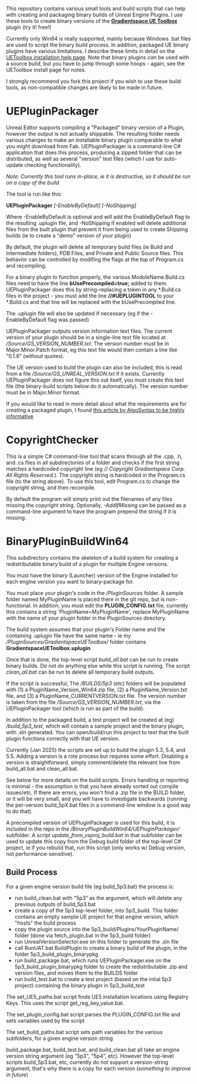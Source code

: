 This repository contains various small tools and build scripts that can help with creating and packaging binary builds of Unreal Engine Plugins.
I use these tools to create binary versions of the [**Gradientspace UE Toolbox**](https://www.gradientspace.com/uetoolbox) plugin (try it! free!) 

Currently only Win64 is really supported, mainly because Windows .bat files are used to script the binary build process. In addition, packaged
UE binary plugins have various limitations. I describe these limits in detail on the [UEToolbox installation help page](https://www.gradientspace.com/uetoolbox-installation).
Note that binary plugins *can* be used with a source build, but you have to jump through some hoops - again, see the UEToolbox install page for notes.

I strongly recommend you fork this project if you wish to use these build tools, as non-compatible changes are likely to be made in future.



# UEPluginPackager

Unreal Editor supports compiling a "Packaged" binary version of a Plugin, however the output is not actually shippable.
The resulting folder needs various changes to make an installable binary plugin comparable to what you might download from Fab.
UEPluginPackager is a command-line C# application that does this process, producing a zipped folder that can be distributed,
as well as several "version" text files (which I use for auto-update checking functionality). 

*Note: Currently this tool runs in-place, ie it is destructive, so it should be run on a copy of the build*

The tool is run like this:

**UEPluginPackager** *<BuiltPluginFolder>* *[-EnableByDefault]* *[-NoShipping]*

Where -EnableByDefault is optional and will add the EnableByDefault flag to the resulting .uplugin file, and 
-NoShipping if enabled will delete additional files from the built plugin that prevent it from being used to create Shipping builds
(ie to create a "demo" version of your plugin)

By default, the plugin will delete all temporary build files (ie Build and Intermediate folders), PDB Files, and Private and Public Source files.
This behavior can be controlled by modifing the flags at the top of Program.cs and recompiling.

For a binary plugin to function properly, the various ModuleName.Build.cs files need to have the line **bUsePrecompiled=true;** added to them.
UEPluginPackager does this by string-replacing a token in any *.Build.cs files in the project - you must add the line **//#UEPLUGINTOOL** to your *.Build.cs
and that line will be replaced with the bUsePrecompiled line. 

The .uplugin file will also be updated if necessary (eg if the -EnableByDefault flag was passed)

UEPluginPackager outputs version information text files. The current version of your plugin should be in a single-line text file located at 
*<PluginName>/Source/GS_VERSION_NUMBER.txt*. The version number must be in Major.Minor.Patch format, eg this text file would then contain a line like "0.1.8" (without quotes).

The UE version used to build the plugin can also be included, this is read from a file *<PluginName>/Source/GS_UNREAL_VERSION.txt* if it exists. 
Currently UEPluginPackager does not figure this out itself, you must create this text file (the binary-build scripts below do it automatically).
The version number must be in Major.Minor format.

If you would like to read in more detail about what the requirements are for creating a packaged plugin, I found
[this article by AlgoSyntax to be highly informative](https://store.algosyntax.com/tutorials/unreal-engine/how-to-package-and-sell-binary-plugins-for-ue5/)

# CopyrightChecker

This is a simple C# command-line tool that scans through all the .cpp, .h, and .cs files in all subdirectories of a folder and checks
if the first string matches a hardcoded copyright line (eg *// Copyright Gradientspace Corp. All Rights Reserved.*). The copyright
string is hardcoded in the Program.cs file (to the string above). To use this tool, edit Program.cs to change the copyright string,
and then recompile.

By default the program will simply print out the filenames of any files missing the copyright string. Optionally, *-AddIfMissing* can
be passed as a command-line argument to have the program prepend the string if it is missing.


# BinaryPluginBuildWin64

This subdirectory contains the skeleton of a build system for creating a redistributable binary build of a plugin for multiple Engine versions.

You must have the binary (Launcher) version of the Engine installed for each engine version you want to binary-package for.

You must place your plugin's code in the */PluginSources* folder. A sample folder named MyPluginName is placed there in the git repo, but is non-functional.
In addition, you must edit the **PLUGIN_CONFIG.txt** file, currently this contains a string 'PluginName=MyPluginName', replace MyPluginName with the name of
your plugin folder in the PluginSources directory.

The build system assumes that your plugin's Folder name and the containing .uplugin file have the same name - ie my */PluginSources/GradientspaceUEToolbox/* folder
contains **GradientspaceUEToolbox.uplugin**

Once that is done, the top-level script *build_all.bat* can be run to create binary builds. Do not do anything else while this script is running. The script *clean_all.bat* can
be run to delete all temporary build outputs.

If the script is successful, The */BUILDS/5p3* (etc) folders will be populated with (1) a PluginName_Version_Win64.zip file, (2) a PluginName_Version.txt file, and (3) a PluginName_CURRENTVERSION.txt file.
The version number is taken from the file *<PluginName>/Source/GS_VERSION_NUMBER.txt*, via the UEPluginPackager tool (which is run as part of the build).

In addition to the packaged build, a test project will be created at (eg) */build_5p3_test*, which will contain a sample project and the binary plugin, with .sln generated.
You can open/build/run this project to test that the built plugin functions correctly with that UE version.

Currently (Jan 2025) the scripts are set up to build the plugin 5.3, 5.4, and 5.5. Adding a version is a rote process but requires some effort.
Disabling a version is straightforward, simply comment/delete the relevant line from build_all.bat and clean_all.bat.

See below for more details on the build scripts. Errors handling or reporting is minimal - the assumption is that you have already sorted out compile issues/etc. 
If there are errors, you won't find a .zip file in the BUILD folder, or it will be very small, and you will have to investigate backwards
(running the per-version build_5pX.bat files in a command-line window is a good way to do that).

A precompiled version of UEPluginPackager is used for this build, it is included in the repo in the */BinaryPluginBuildWin64/UEPluginPackager/* subfolder. A script *update_from_vsproj_build.bat* in that
subfolder can be used to update this copy from the Debug build folder of the top-level C# project, ie if you rebuild that, run this script (only works w/ Debug version, not performance-sensitive). 

## Build Process

For a given engine version build file (eg build_5p3.bat) the process is:

* run build_clean.bat with "5p3" as the argument, which will delete any previous outputs of build_5p3.bat
* create a copy of the 5p3 top-level folder, into 5p3_build. This folder contains an empty sample UE project for that engine version, which "hosts" the build process
* copy the plugin source into the 5p3_build/Plugins/YourPluginName/ folder  (done via fetch_plugin.bat in the 5p3_build folder)
* run UnrealVersionSelector.exe on this folder to generate the .sln file
* call RunUAT.bat BuildPlugin to create a binary build of the plugin, in the folder 5p3_build_plugin_binarypkg
* run build_package.bat, which runs UEPluginPackager.exe on the 5p3_build_plugin_binarypkg folder to create the redistributable .zip and version files, and moves them to the BUILDS folder
* run build_test.bat to create a test project (based on the intial 5p3 project) containing the binary plugin in 5p3_build_test

The set_UE5_paths.bat script finds UE5 installation locations using Registry Keys. This uses the script get_reg_key_value.bat.

The set_plugin_config.bat script parses the PLUGIN_CONFIG.txt file and sets variables used by the script

The set_build_paths.bat script sets path variables for the various subfolders, for a given engine version string

build_package.bat, build_test.bat, and build_clean.bat all take an engine version string argument (eg "5p3", "5p4", etc). However the top-level scripts build_5p3.bat, etc, currently do not support a version-string argument, that's why there is a copy for each version (*something to improve in future*)



